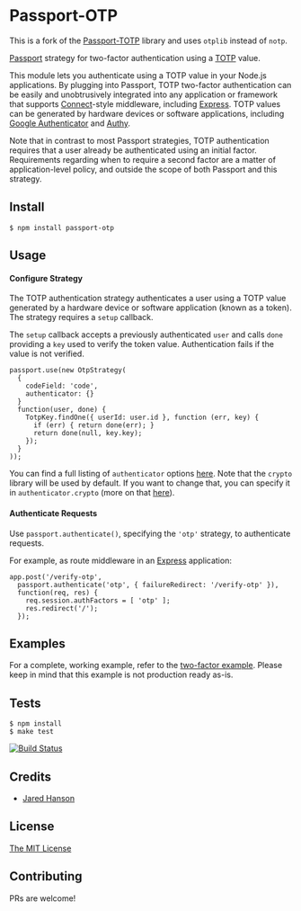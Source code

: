 # Passport-OTP

This is a fork of the [Passport-TOTP](https://github.com/jaredhanson/passport-totp) library and uses `otplib` instead of `notp`.

[Passport](http://passportjs.org/) strategy for two-factor authentication using
a [TOTP](http://tools.ietf.org/html/rfc6238) value.

This module lets you authenticate using a TOTP value in your Node.js
applications.  By plugging into Passport, TOTP two-factor authentication can be
easily and unobtrusively integrated into any application or framework that
supports [Connect](http://www.senchalabs.org/connect/)-style middleware,
including [Express](http://expressjs.com/).  TOTP values can be generated by
hardware devices or software applications, including [Google Authenticator](https://code.google.com/p/google-authenticator/)
and [Authy](https://authy.com/).

Note that in contrast to most Passport strategies, TOTP authentication requires
that a user already be authenticated using an initial factor.  Requirements
regarding when to require a second factor are a matter of application-level
policy, and outside the scope of both Passport and this strategy.

## Install

    $ npm install passport-otp

## Usage

#### Configure Strategy

The TOTP authentication strategy authenticates a user using a TOTP value
generated by a hardware device or software application (known as a token).  The
strategy requires a `setup` callback.

The `setup` callback accepts a previously authenticated `user` and calls `done`
providing a `key` used to verify the token value.  Authentication
fails if the value is not verified.

    passport.use(new OtpStrategy(
      {
        codeField: 'code',
        authenticator: {}
      }
      function(user, done) {
        TotpKey.findOne({ userId: user.id }, function (err, key) {
          if (err) { return done(err); }
          return done(null, key.key);
        });
      }
    ));

You can find a full listing of `authenticator` options [here](https://www.npmjs.com/package/otplib#available-options). Note that the `crypto` library will be used by default. If you want to change that, you can specify it in `authenticator.crypto` (more on that [here](https://www.npmjs.com/package/otplib#using-specific-otp-implementations)).

#### Authenticate Requests

Use `passport.authenticate()`, specifying the `'otp'` strategy, to authenticate
requests.

For example, as route middleware in an [Express](http://expressjs.com/)
application:

    app.post('/verify-otp', 
      passport.authenticate('otp', { failureRedirect: '/verify-otp' }),
      function(req, res) {
        req.session.authFactors = [ 'otp' ];
        res.redirect('/');
      });

## Examples

For a complete, working example, refer to the [two-factor example](https://github.com/ejhayes/passport-otp/tree/master/examples/two-factor). Please keep in mind that this example is not production ready as-is.

## Tests

    $ npm install
    $ make test

[![Build Status](https://secure.travis-ci.org/ejhayes/passport-otp.png)](http://travis-ci.org/ejhayes/passport-otp)

## Credits

  - [Jared Hanson](http://github.com/jaredhanson)

## License

[The MIT License](http://opensource.org/licenses/MIT)

## Contributing

PRs are welcome!